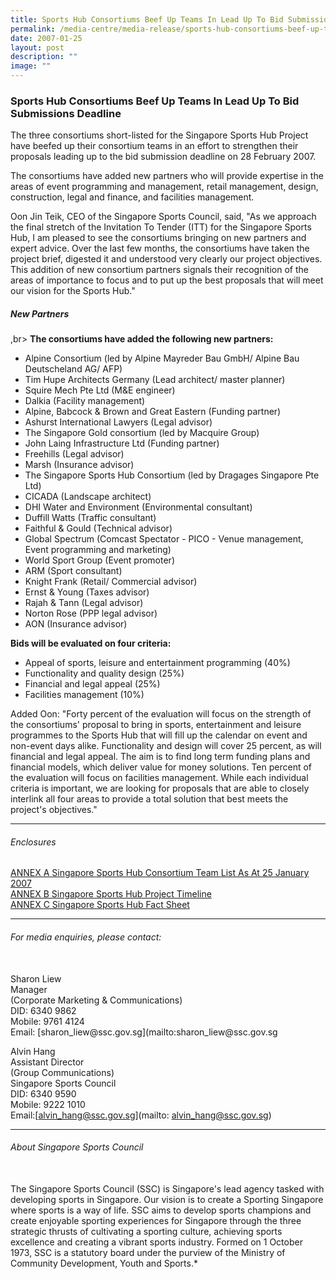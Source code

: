 ```yaml
---
title: Sports Hub Consortiums Beef Up Teams In Lead Up To Bid Submissions Deadline
permalink: /media-centre/media-release/sports-hub-consortiums-beef-up-teams-in-lead-up-to-bid-submissions/
date: 2007-01-25
layout: post
description: ""
image: ""
---
```

### **Sports Hub Consortiums Beef Up Teams In Lead Up To Bid Submissions Deadline**

The three consortiums short-listed for the Singapore Sports Hub Project have beefed up their consortium teams in an effort to strengthen their proposals leading up to the bid submission deadline on 28 February 2007.

The consortiums have added new partners who will provide expertise in the areas of event programming and management, retail management, design, construction, legal and finance, and facilities management.

Oon Jin Teik, CEO of the Singapore Sports Council, said, "As we approach the final stretch of the Invitation To Tender (ITT) for the Singapore Sports Hub, I am pleased to see the consortiums bringing on new partners and expert advice. Over the last few months, the consortiums have taken the project brief, digested it and understood very clearly our project objectives. This addition of new consortium partners signals their recognition of the areas of importance to focus and to put up the best proposals that will meet our vision for the Sports Hub."

##### **New Partners**
,br>
**The consortiums have added the following new partners:**
* Alpine Consortium (led by Alpine Mayreder Bau GmbH/ Alpine Bau Deutscheland AG/ AFP)
* Tim Hupe Architects Germany (Lead architect/ master planner)
* Squire Mech Pte Ltd (M&E engineer)
* Dalkia (Facility management)
* Alpine, Babcock & Brown and Great Eastern (Funding partner)
* Ashurst International Lawyers (Legal advisor)
* The Singapore Gold consortium (led by Macquire Group)
* John Laing Infrastructure Ltd (Funding partner)
* Freehills (Legal advisor)
* Marsh (Insurance advisor)
* The Singapore Sports Hub Consortium (led by Dragages Singapore Pte Ltd)
* CICADA (Landscape architect)
* DHI Water and Environment (Environmental consultant)
* Duffill Watts (Traffic consultant)
* Faithful & Gould (Technical advisor)
* Global Spectrum (Comcast Spectator - PICO - Venue management, Event programming and marketing)
* World Sport Group (Event promoter)
* ARM (Sport consultant)
* Knight Frank (Retail/ Commercial advisor)
* Ernst & Young (Taxes advisor)
* Rajah & Tann (Legal advisor)
* Norton Rose (PPP legal advisor)
* AON (Insurance advisor)

**Bids will be evaluated on four criteria:**
* Appeal of sports, leisure and entertainment programming (40%)
* Functionality and quality design (25%)
* Financial and legal appeal (25%)
* Facilities management (10%)

Added Oon: "Forty percent of the evaluation will focus on the strength of the consortiums' proposal to bring in sports, entertainment and leisure programmes to the Sports Hub that will fill up the calendar on event and non-event days alike. Functionality and design will cover 25 percent, as will financial and legal appeal. The aim is to find long term funding plans and financial models, which deliver value for money solutions. Ten percent of the evaluation will focus on facilities management. While each individual criteria is important, we are looking for proposals that are able to closely interlink all four areas to provide a total solution that best meets the project's objectives."

---

###### Enclosures
[ANNEX A Singapore Sports Hub Consortium Team List As At 25 January 2007](/files/Media%20Centre/Media%20Release/2007/January/25Jan07MRANNEXASportsHub.pdf)<br>
[ANNEX B Singapore Sports Hub Project Timeline](/files/Media%20Centre/Media%20Release/2007/January/25Jan07MRANNEXBSportsHub.pdf)<br>
[ANNEX C Singapore Sports Hub Fact Sheet](/files/Media%20Centre/Media%20Release/2007/January/25Jan07MRAnnexc.pdf)

---

###### For media enquiries, please contact:
<br>
Sharon Liew<br>
Manager<br>
(Corporate Marketing & Communications)<br>
DID: 6340 9862<br>
Mobile: 9761 4124<br>
Email: [sharon_liew@ssc.gov.sg](mailto:sharon_liew@ssc.gov.sg

Alvin Hang<br>
Assistant Director<br>
(Group Communications)<br>
Singapore Sports Council<br>
DID: 6340 9590<br>
Mobile: 9222 1010<br>
Email:[alvin_hang@ssc.gov.sg](mailto: alvin_hang@ssc.gov.sg)

---

###### About Singapore Sports Council
<br>
The Singapore Sports Council (SSC) is Singapore's lead agency tasked with developing sports in Singapore. Our vision is to create a Sporting Singapore where sports is a way of life. SSC aims to develop sports champions and create enjoyable sporting experiences for Singapore through the three strategic thrusts of cultivating a sporting culture, achieving sports excellence and creating a vibrant sports industry. Formed on 1 October 1973, SSC is a statutory board under the purview of the Ministry of Community Development, Youth and Sports.*